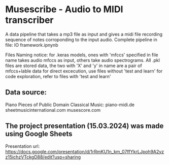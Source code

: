 # Musescribe - Audio to MIDI transcriber

A data pipeline that takes a mp3 file as input and gives a midi file recording sequence of notes corroponding to the input audio.
Complete pipeline in file: IO framework.ipnynb

Files Naming notice:
for .keras models, ones with 'mfccs' specified in file name takes audio mfccs as input, others take audio spectrograms.
All .pkl files are stored data, the two with 'X' and 'y' in name are a pair of mfccs+lable data
for direct excecution, use files without 'test and learn'
for code exploration, refer to files with 'test and learn'

## Data source:
Piano Pieces of Public Domain Classical Music:
piano-midi.de
sheetmusicinternational.com
musescore.com

## The project presentation (15.03.2024) was made using Google Sheets
Presentation url: https://docs.google.com/presentation/d/1rRmKU1n_km_07ffYkrLJpoh9A2yzz15ichzVTckgD88/edit?usp=sharing
